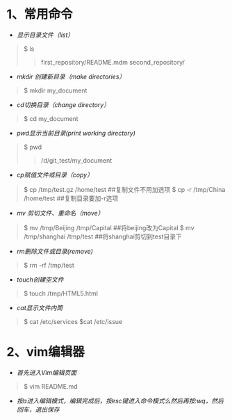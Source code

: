 # 1、常用命令
- *显示目录文件（list）*
> $ ls
>> first_repository/README.mdm second_repository/
- *mkdir 创建新目录（make directories）*
> $ mkdir my_document
- *cd切换目录（change directory）*
> $ cd my_document
- *pwd显示当前目录(print working directory)*
> $ pwd
>> /d/git_test/my_document
- *cp赋值文件或目录（copy）*
> $ cp /tmp/test.gz  /home/test  ##复制文件不用加选项
> $ cp -r /tmp/China /home/test  ##复制目录要加-r选项
- *mv 剪切文件、重命名（move）*
> $ mv /tmp/Beijing /tmp/Capital ##将beijing改为Capital
> $ mv /tmp/shanghai /tmp/test   ##将shanghai剪切到test目录下
- *rm删除文件或目录(remove)*
> $ rm -rf /tmp/test
- *touch创建空文件*
> $ touch /tmp/HTML5.html
- *cat显示文件内筒*
> $ cat /etc/services
> $cat /etc/issue
# 2、vim编辑器
- *首先进入Vim编辑页面*
> $ vim README.md
- *按a进入编辑模式，编辑完成后，按esc键进入命令模式么然后再按:wq，然后回车，退出保存*

